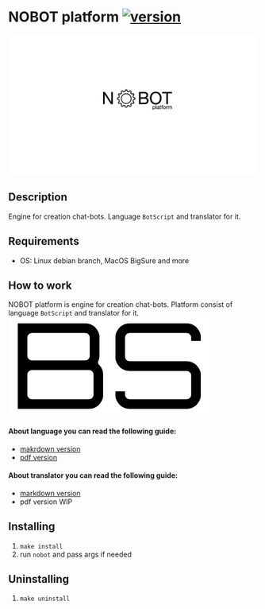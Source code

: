 # NOBOT platform [![version](https://img.shields.io/badge/version-0.0.1alpha-blue.svg)](https://semver.org)

![nobot logo](https://github.com/bohdan-sokolovskyi/nobot/blob/master/resources/images/nobot_logo_old.png)

## Description
Engine for creation chat-bots. Language `BotScript` and translator for it.

## Requirements
* OS: Linux debian branch, MacOS BigSure and more

## How to work
NOBOT platform is engine for creation chat-bots. Platform consist of language `BotScript` and translator for it.
![botscript](https://github.com/bohdan-sokolovskyi/nobot/blob/master/resources/images/botscript_logo.png)
#### About language you can read the following guide:
- [makrdown version](https://github.com/bohdan-sokolovskyi/nobot/blob/master/docs/markdown/BotScriptGuide_V.0.1.md)
- [pdf version](https://github.com/bohdan-sokolovskyi/nobot/blob/master/docs/pdf/BOTSCRIPT%20v.0.1%20Alpha.pdf)
#### About translator you can read the following guide:
- [markdown version](https://github.com/bohdan-sokolovskyi/nobot/blob/master/docs/markdown/NOBOTPlatformGuide_V.0.1.md)
- pdf version WIP

## Installing
1. `make install`
2. run `nobot` and pass args if needed

## Uninstalling
1. `make uninstall`
